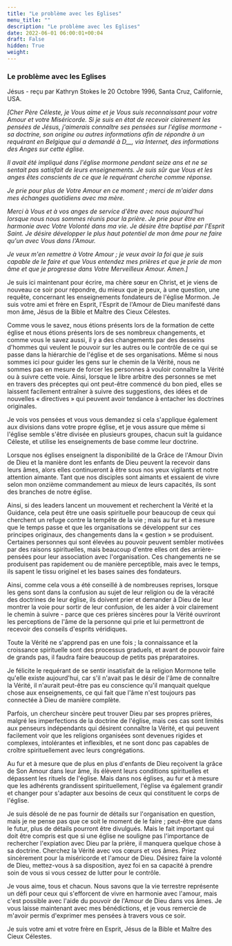 ```yaml
---
title: "Le problème avec les Eglises"
menu_title: ""
description: "Le problème avec les Eglises"
date: 2022-06-01 06:00:01+00:04
draft: False
hidden: True
weight:
---
```

### Le problème avec les Eglises

Jésus - reçu par Kathryn Stokes le 20 Octobre 1996, Santa Cruz, Californie, USA.

*[Cher Père Céleste, je Vous aime et je Vous suis reconnaissant pour votre Amour et votre Miséricorde. Si je suis en état de recevoir clairement les pensées de Jésus, j'aimerais connaître ses pensées sur l'église mormone - sa doctrine, son origine ou autres informations afin de répondre à un requérant en Belgique qui a demandé à D__, via Internet, des informations des Anges sur cette église.*

*Il avait été impliqué dans l'église mormone pendant seize ans et ne se sentait pas satisfait de leurs enseignements. Je suis sûr que Vous et les anges êtes conscients de ce que le requérant cherche comme réponse.*

*Je prie pour plus de Votre Amour en ce moment ; merci de m'aider dans mes échanges quotidiens avec ma mère.*

*Merci à Vous et à vos anges de service d'être avec nous aujourd'hui lorsque nous nous sommes réunis pour la prière. Je prie pour être en harmonie avec Votre Volonté dans ma vie. Je désire être baptisé par l'Esprit Saint. Je désire développer le plus haut potentiel de mon âme pour ne faire qu'un avec Vous dans l'Amour.*

*Je veux m'en remettre à Votre Amour ; je veux avoir la foi que je suis capable de le faire et que Vous entendez mes prières et que je prie de mon âme et que je progresse dans Votre Merveilleux Amour. Amen.]*

Je suis ici maintenant pour écrire, ma chère sœur en Christ, et je viens de nouveau ce soir pour répondre, du mieux que je peux, à une question, une requête, concernant les enseignements fondateurs de l'église Mormon. Je suis votre ami et frère en Esprit, l'Esprit de l'Amour de Dieu manifesté dans mon âme, Jésus de la Bible et Maître des Cieux Célestes.

Comme vous le savez, nous étions présents lors de la formation de cette église et nous étions présents lors de ses nombreux changements, et comme vous le savez aussi, il y a des changements par des desseins d'hommes qui veulent le pouvoir sur les autres ou le contrôle de ce qui se passe dans la hiérarchie de l'église et de ses organisations. Même si nous sommes ici pour guider les gens sur le chemin de la Vérité, nous ne sommes pas en mesure de forcer les personnes à vouloir connaître la Vérité ou à suivre cette voie. Ainsi, lorsque le libre arbitre des personnes se met en travers des préceptes qui ont peut-être commencé du bon pied, elles se laissent facilement entraîner à suivre des suggestions, des idées et de nouvelles « directives » qui peuvent avoir tendance à entacher les doctrines originales.

Je vois vos pensées et vous vous demandez si cela s'applique également aux divisions dans votre propre église, et je vous assure que même si l'église semble s'être divisée en plusieurs groupes, chacun suit la guidance Céleste, et utilise les enseignements de base comme leur doctrine.

Lorsque nos églises enseignent la disponibilité de la Grâce de l'Amour Divin de Dieu et la manière dont les enfants de Dieu peuvent la recevoir dans leurs âmes, alors elles continueront à être sous nos yeux vigilants et notre attention aimante. Tant que nos disciples sont aimants et essaient de vivre selon mon onzième commandement au mieux de leurs capacités, ils sont des branches de notre église.

Ainsi, si des leaders lancent un mouvement et recherchent la Vérité et la Guidance, cela peut être une oasis spirituelle pour beaucoup de ceux qui cherchent un refuge contre la tempête de la vie ; mais au fur et à mesure que le temps passe et que les organisations se développent sur ces principes originaux, des changements dans la « gestion » se produisent. Certaines personnes qui sont élevées au pouvoir peuvent sembler motivées par des raisons spirituelles, mais beaucoup d'entre elles ont des arrière-pensées pour leur association avec l'organisation. Ces changements ne se produisent pas rapidement ou de manière perceptible, mais avec le temps, ils sapent le tissu originel et les bases saines des fondateurs.

Ainsi, comme cela vous a été conseillé à de nombreuses reprises, lorsque les gens sont dans la confusion au sujet de leur religion ou de la véracité des doctrines de leur église, ils doivent prier et demander à Dieu de leur montrer la voie pour sortir de leur confusion, de les aider à voir clairement le chemin à suivre - parce que ces prières sincères pour la Vérité ouvriront les perceptions de l'âme de la personne qui prie et lui permettront de recevoir des conseils d'esprits véridiques.

Toute la Vérité ne s'apprend pas en une fois ; la connaissance et la croissance spirituelle sont des processus graduels, et avant de pouvoir faire de grands pas, il faudra faire beaucoup de petits pas préparatoires.

Je félicite le requérant de se sentir insatisfait de la religion Mormone telle qu'elle existe aujourd'hui, car s'il n'avait pas le désir de l'âme de connaître la Vérité, il n'aurait peut-être pas eu conscience qu'il manquait quelque chose aux enseignements, ce qui fait que l'âme n'est toujours pas connectée à Dieu de manière complète.

Parfois, un chercheur sincère peut trouver Dieu par ses propres prières, malgré les imperfections de la doctrine de l'église, mais ces cas sont limités aux penseurs indépendants qui désirent connaître la Vérité, et qui peuvent facilement voir que les religions organisées sont devenues rigides et complexes, intolérantes et inflexibles, et ne sont donc pas capables de croître spirituellement avec leurs congrégations.

Au fur et à mesure que de plus en plus d'enfants de Dieu reçoivent la grâce de Son Amour dans leur âme, ils élèvent leurs conditions spirituelles et dépassent les rituels de l'église. Mais dans nos églises, au fur et à mesure que les adhérents grandissent spirituellement, l'église va également grandir et changer pour s'adapter aux besoins de ceux qui constituent le corps de l'église.

Je suis désolé de ne pas fournir de détails sur l'organisation en question, mais je ne pense pas que ce soit le moment de le faire ; peut-être que dans le futur, plus de détails pourront être divulgués. Mais le fait important qui doit être compris est que si une église ne souligne pas l'importance de rechercher l'expiation avec Dieu par la prière, il manquera quelque chose à sa doctrine. Cherchez la Vérité avec vos cœurs et vos âmes. Priez sincèrement pour la miséricorde et l'amour de Dieu. Désirez faire la volonté de Dieu, mettez-vous à sa disposition, ayez foi en sa capacité à prendre soin de vous si vous cessez de lutter pour le contrôle.

Je vous aime, tous et chacun. Nous savons que la vie terrestre représente un défi pour ceux qui s'efforcent de vivre en harmonie avec l'amour, mais c'est possible avec l'aide du pouvoir de l'Amour de Dieu dans vos âmes. Je vous laisse maintenant avec mes bénédictions, et je vous remercie de m'avoir permis d'exprimer mes pensées à travers vous ce soir.

Je suis votre ami et votre frère en Esprit, Jésus de la Bible et Maître des Cieux Célestes.
